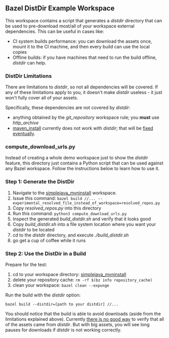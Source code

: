 ## Bazel DistDir Example Workspace

This workspace contains a script that generates a *distdir* directory that can be used
   to pre-download most/all of your workspace external dependencies.
This can be useful in cases like:
- CI system builds performance: you can download the assets once, mount it to the CI machine, and then every build can use the local copies
- Offline builds: if you have machines that need to run the build offline, *distdir* can help.

### DistDir Limitations

There are limitations to *distdir*, so not all dependencies will be covered.
If any of these limitations apply to you, it doesn't make *distdir* useless - it just won't fully cover all of your assets.

Specifically, these dependencies are not covered by *distdir*:
- anything obtained by the *git_repository* workspace rule; you **must** use *http_archive*
- [maven_install](https://github.com/bazelbuild/rules_jvm_external) currently does not work with *distdir*; that will be [fixed eventually](https://github.com/bazelbuild/bazel/issues/8658).

### compute_download_urls.py

Instead of creating a whole demo workspace just to show the *distdir* feature, this directory
  just contains a Python script that can be used against any Bazel workspace.
Follow the instructions below to learn how to use it.

### Step 1: Generate the DistDir

1. Navigate to the [simplejava_mvninstall](../../../main_usecases/java/simplejava_mvninstall) workspace.
1. Issue this command: ```bazel build //... --experimental_resolved_file_instead_of_workspace=resolved_repos.py```
1. Copy *resolved_repos.py* into this directory
1. Run this command: ```python3 compute_download_urls.py```
1. Inspect the generated *build_distdir.sh* and verify that it looks good
1. Copy *build_distdir.sh* into a file system location where you want your *distdir* to be located
1. cd to the *distdir* directory, and execute *./build_distdir.sh*
1. go get a cup of coffee while it runs

### Step 2: Use the DistDir in a Build

Prepare for the test:

1. cd to your workspace directory: [simplejava_mvninstall](../../../main_usecases/java/simplejava_mvninstall)
1. delete your repository cache: ```rm -rf $(bz info repository_cache)```
1. clean your workspace: ```bazel clean --expunge```

Run the build with the *distdir* option:

```
bazel build --distdir=[path to your distdir] //...
```

You should notice that the build is able to avoid downloads (aside from the limitations explained above).
Currently [there is no good way](https://github.com/bazelbuild/bazel/issues/9265) to verify that all of the assets came from *distdir*.
But with big assets, you will see long pauses for downloads if *distdir* is not working correctly.
